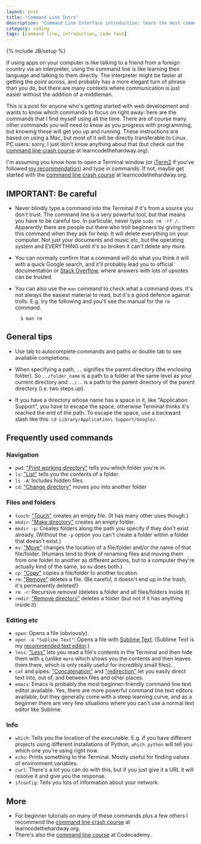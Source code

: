 ```yaml
---
layout: post
title: "Command Line Intro"
description: "Command Line Interface introduction: learn the most common terminal commands you need for beginner web development. Get coding fast on Mac and Linux."
category: coding
tags: [command line, introduction, code fast]
---
```

{% include JB/setup %}

If using apps on your computer is like talking to a friend from a foreign country via an interpreter, using the command line is like learning their language and talking to them directly. The interpreter might be faster at getting the point across, and probably has a more elegant turn of phrase than you do, but there are many contexts where communication is just easier without the addition of a middleman.

This is a post for anyone who's getting started with web development and wants to know which commands to focus on right away: here are the commands that I find myself using all the time. There are of course many other commands you will need to know as you progress with programming, but knowing these will get you up and running. These instructions are based on using a Mac, but most of it will be directly transferable to Linux. PC users: sorry, I just don't know anything about that (but check out the [command line crash course][learn cli the hard way] at learncodethehardway.org).

I'm assuming you know how to open a Terminal window (or [iTerm2] if you've followed [my recommendation][recommended]) and type in commands. If not, maybe get started with the [command line crash course][learn cli the hard way] at learncodethehardway.org.

## IMPORTANT: Be careful

* Never blindly type a command into the Terminal if it's from a source you don't trust. The command line is a very powerful tool, but that means you have to be careful too. In particular, never type `sudo rm -rf /`. Apparently there are people out there who troll beginners by giving them this command when they ask for help. It will delete everything on your computer. Not just your documents and music etc, but the operating system and EVERYTHING until it's so broken it can't delete any more.

* You can normally confirm that a command will do what you think it will with a quick Google search, and it'll probably lead you to official documentation or [Stack Overflow], where answers with lots of upvotes can be trusted.

* You can also use the `man` command to check what a command does. It's not always the easiest material to read, but it's a good defence against trolls. E.g. try the following and you'll see the manual for the `rm` command.

        $ man rm

## General tips

* Use tab to autocomplete commands and paths or double tab to see available completions.

* When specifying a path, `..` signifies the parent directory (the enclosing folder). So `../folder_name` is a path to a folder at the same level as your current directory and `../..` is a path to the parent directory of the parent directory (i.e. two steps up).

* If you have a directory whose name has a space in it, like "Application Support", you have to escape the space, otherwise Terminal thinks it's reached the end of the path. To escape the space, use a backward slash like this: `cd Library/Application\ Support/Google/`.

## Frequently used commands

### Navigation

* `pwd`: ["Print working directory"][pwd] tells you which folder you're in.
* `ls`: ["List"][ls] tells you the contents of a folder.
* `ls -A`: Includes hidden files.
* `cd`: ["Change directory"][cd] moves you into another folder

### Files and folders

* `touch`: ["Touch"][touch] creates an empty file. (It has many other uses though.)
* `mkdir`: ["Make directory"][mkdir] creates an empty folder.
* `mkdir -p`: Creates folders along the path you specify if they don't exist already. (Without the `-p` option you can't create a folder within a folder that doesn't exist.)
* `mv`: ["Move"][mv] changes the location of a file/folder and/or the name of that file/folder. (Humans tend to think of renaming files and moving them from one folder to another as different actions, but to a computer they're actually kind of the same, so `mv` does both.)
* `cp`: ["Copy"][cp] copies a file/folder to another location.
* `rm`: ["Remove"][rm] deletes a file. (Be careful, it doesn't end up in the trash, it's permanently deleted!)
* `rm -r`: Recursive removal (deletes a folder and all files/folders inside it).
* `rmdir`: ["Remove directory"][rmdir] deletes a folder (but not if it has anything inside it).

### Editing etc

* `open`: Opens a file (obviously).
* `open -a "Sublime Text"`: Opens a file with [Sublime Text]. (Sublime Text is my [recommended text editor][recommended].)
* `less`: ["Less"][less] lets you read a file's contents in the Terminal and then hide them with `q` (unlike `more` which shows you the contents and then leaves them there, which is only really useful for incredibly small files).
* `cat` and pipes: ["Concatenation"][cat] and ["redirection"][pipes] let you easily direct text into, out of, and between files and other places.
* `emacs`: Emacs is probably the most beginner-friendly command line text editor available. Yes, there are more powerful command line text editors available, but they generally come with a steep learning curve, and as a beginner there are very few situations where you can't use a normal text editor like Sublime.

### Info

* `which`: Tells you the location of the executable. E.g. if you have different projects using different installations of Python, `which python` will tell you which one you're using right now.
* `echo`: Prints something to the Terminal. Mostly useful for finding values of environment variables.
* `curl`: There's a lot you can do with this, but if you just give it a URL it will resolve it and give you the response.
* `ifconfig`: Tells you lots of information about your network.

## More

* For beginner tutorials on many of these commands plus a few others I recommend the [command line crash course][learn cli the hard way] at learncodethehardway.org.
* There's also the [command line course][codecademy cli] at Codecademy.


[learn cli the hard way]: http://cli.learncodethehardway.org/book/
[codecademy cli]: https://www.codecademy.com/en/courses/learn-the-command-line
[recommended]: pages/coding/coding-setup.html
[iTerm2]: https://www.iterm2.com/
[Sublime Text]: http://www.sublimetext.com/3
[Stack Overflow]: http://stackoverflow.com/
[pwd]: http://cli.learncodethehardway.org/book/ex2.html
[ls]: http://cli.learncodethehardway.org/book/ex6.html
[cd]: http://cli.learncodethehardway.org/book/ex5.html
[touch]: http://cli.learncodethehardway.org/book/ex9.html
[mkdir]: http://cli.learncodethehardway.org/book/ex4.html
[mv]: http://cli.learncodethehardway.org/book/ex11.html
[cp]: http://cli.learncodethehardway.org/book/ex10.html
[rm]: http://cli.learncodethehardway.org/book/ex14.html
[rmdir]: http://cli.learncodethehardway.org/book/ex7.html
[less]: http://cli.learncodethehardway.org/book/ex12.html
[cat]: http://cli.learncodethehardway.org/book/ex13.html
[pipes]: http://cli.learncodethehardway.org/book/ex15.html
